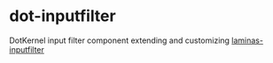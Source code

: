 # dot-inputfilter

DotKernel input filter component extending and customizing [laminas-inputfilter](https://github.com/laminas/laminas-inputfilter)
